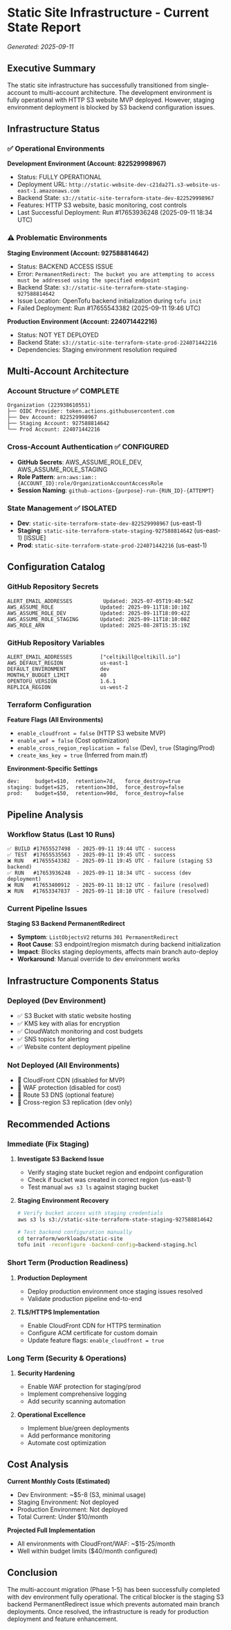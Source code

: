 # Static Site Infrastructure - Current State Report
*Generated: 2025-09-11*

## Executive Summary

The static site infrastructure has successfully transitioned from single-account to multi-account architecture. The development environment is fully operational with HTTP S3 website MVP deployed. However, staging environment deployment is blocked by S3 backend configuration issues.

## Infrastructure Status

### ✅ Operational Environments

**Development Environment (Account: 822529998967)**
- Status: FULLY OPERATIONAL
- Deployment URL: `http://static-website-dev-c21da271.s3-website-us-east-1.amazonaws.com`
- Backend State: `s3://static-site-terraform-state-dev-822529998967`
- Features: HTTP S3 website, basic monitoring, cost controls
- Last Successful Deployment: Run #17653936248 (2025-09-11 18:34 UTC)

### ⚠️ Problematic Environments

**Staging Environment (Account: 927588814642)**
- Status: BACKEND ACCESS ISSUE
- Error: `PermanentRedirect: The bucket you are attempting to access must be addressed using the specified endpoint`
- Backend State: `s3://static-site-terraform-state-staging-927588814642`
- Issue Location: OpenTofu backend initialization during `tofu init`
- Failed Deployment: Run #17655543382 (2025-09-11 19:46 UTC)

**Production Environment (Account: 224071442216)**
- Status: NOT YET DEPLOYED
- Backend State: `s3://static-site-terraform-state-prod-224071442216`
- Dependencies: Staging environment resolution required

## Multi-Account Architecture

### Account Structure ✅ COMPLETE
```
Organization (223938610551)
├── OIDC Provider: token.actions.githubusercontent.com
├── Dev Account: 822529998967
├── Staging Account: 927588814642
└── Prod Account: 224071442216
```

### Cross-Account Authentication ✅ CONFIGURED
- **GitHub Secrets**: AWS_ASSUME_ROLE_DEV, AWS_ASSUME_ROLE_STAGING
- **Role Pattern**: `arn:aws:iam::{ACCOUNT_ID}:role/OrganizationAccountAccessRole`
- **Session Naming**: `github-actions-{purpose}-run-{RUN_ID}-{ATTEMPT}`

### State Management ✅ ISOLATED
- **Dev**: `static-site-terraform-state-dev-822529998967` (us-east-1)
- **Staging**: `static-site-terraform-state-staging-927588814642` (us-east-1) [ISSUE]
- **Prod**: `static-site-terraform-state-prod-224071442216` (us-east-1)

## Configuration Catalog

### GitHub Repository Secrets
```
ALERT_EMAIL_ADDRESSES          Updated: 2025-07-05T19:40:54Z
AWS_ASSUME_ROLE               Updated: 2025-09-11T18:10:10Z
AWS_ASSUME_ROLE_DEV           Updated: 2025-09-11T18:09:42Z  
AWS_ASSUME_ROLE_STAGING       Updated: 2025-09-11T18:10:08Z
AWS_ROLE_ARN                  Updated: 2025-08-28T15:35:19Z
```

### GitHub Repository Variables
```
ALERT_EMAIL_ADDRESSES         ["celtikill@celtikill.io"]
AWS_DEFAULT_REGION            us-east-1
DEFAULT_ENVIRONMENT           dev
MONTHLY_BUDGET_LIMIT          40
OPENTOFU_VERSION              1.6.1
REPLICA_REGION                us-west-2
```

### Terraform Configuration

**Feature Flags (All Environments)**
- `enable_cloudfront = false` (HTTP S3 website MVP)
- `enable_waf = false` (Cost optimization)
- `enable_cross_region_replication = false` (Dev), `true` (Staging/Prod)
- `create_kms_key = true` (Inferred from main.tf)

**Environment-Specific Settings**
```
dev:     budget=$10,  retention=7d,   force_destroy=true
staging: budget=$25,  retention=30d,  force_destroy=false
prod:    budget=$50,  retention=90d,  force_destroy=false
```

## Pipeline Analysis

### Workflow Status (Last 10 Runs)
```
✅ BUILD #17655527498  - 2025-09-11 19:44 UTC - success
✅ TEST  #17655535563  - 2025-09-11 19:45 UTC - success  
❌ RUN   #17655543382  - 2025-09-11 19:45 UTC - failure (staging S3 backend)
✅ RUN   #17653936248  - 2025-09-11 18:34 UTC - success (dev deployment)
❌ RUN   #17653400912  - 2025-09-11 18:12 UTC - failure (resolved)
❌ RUN   #17653347837  - 2025-09-11 18:10 UTC - failure (resolved)
```

### Current Pipeline Issues

**Staging S3 Backend PermanentRedirect**
- **Symptom**: `ListObjectsV2` returns `301 PermanentRedirect`
- **Root Cause**: S3 endpoint/region mismatch during backend initialization
- **Impact**: Blocks staging deployments, affects main branch auto-deploy
- **Workaround**: Manual override to dev environment works

## Infrastructure Components Status

### Deployed (Dev Environment)
- ✅ S3 Bucket with static website hosting
- ✅ KMS key with alias for encryption
- ✅ CloudWatch monitoring and cost budgets
- ✅ SNS topics for alerting
- ✅ Website content deployment pipeline

### Not Deployed (All Environments)
- 🚫 CloudFront CDN (disabled for MVP)
- 🚫 WAF protection (disabled for cost)
- 🚫 Route 53 DNS (optional feature)
- 🚫 Cross-region S3 replication (dev only)

## Recommended Actions

### Immediate (Fix Staging)
1. **Investigate S3 Backend Issue**
   - Verify staging state bucket region and endpoint configuration
   - Check if bucket was created in correct region (us-east-1)
   - Test manual `aws s3 ls` against staging bucket

2. **Staging Environment Recovery**
   ```bash
   # Verify bucket access with staging credentials
   aws s3 ls s3://static-site-terraform-state-staging-927588814642
   
   # Test backend configuration manually
   cd terraform/workloads/static-site
   tofu init -reconfigure -backend-config=backend-staging.hcl
   ```

### Short Term (Production Readiness)
1. **Production Deployment**
   - Deploy production environment once staging issues resolved
   - Validate production pipeline end-to-end
   
2. **TLS/HTTPS Implementation**
   - Enable CloudFront CDN for HTTPS termination
   - Configure ACM certificate for custom domain
   - Update feature flags: `enable_cloudfront = true`

### Long Term (Security & Operations)
1. **Security Hardening**
   - Enable WAF protection for staging/prod
   - Implement comprehensive logging
   - Add security scanning automation

2. **Operational Excellence**  
   - Implement blue/green deployments
   - Add performance monitoring
   - Automate cost optimization

## Cost Analysis

**Current Monthly Costs (Estimated)**
- Dev Environment: ~$5-8 (S3, minimal usage)
- Staging Environment: Not deployed
- Production Environment: Not deployed
- Total Current: Under $10/month

**Projected Full Implementation**
- All environments with CloudFront/WAF: ~$15-25/month
- Well within budget limits ($40/month configured)

## Conclusion

The multi-account migration (Phase 1-5) has been successfully completed with dev environment fully operational. The critical blocker is the staging S3 backend PermanentRedirect issue which prevents automated main branch deployments. Once resolved, the infrastructure is ready for production deployment and feature enhancement.